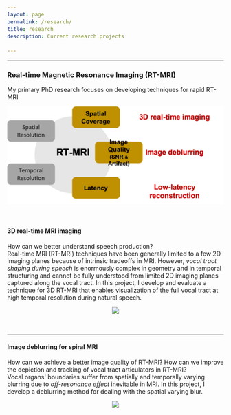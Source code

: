 ```yaml
---
layout: page
permalink: /research/
title: research
description: Current research projects

---
```

-------
### **Real-time Magnetic Resonance Imaging (RT-MRI)**

My primary PhD research focuses on developing techniques for rapid RT-MRI

<p align="center"> 
<img src="/assets/img/rt_mri_tradeoff.png">
</p>

<br/>

#### **3D real-time MRI imaging**
How can we better understand speech production?  
Real-time MRI (RT-MRI) techniques have been generally limited to a few 2D imaging planes because of intrinsic tradeoffs in MRI. However, _vocal tract shaping during speech_ is
enormously complex in geometry and in temporal structuring and cannot be fully understood from limited 2D imaging planes captured along the vocal tract. In this project, I develop and evaluate a technique for 3D RT-MRI that enables visualization of the full vocal tract at high temporal resolution during natural speech.

<p align="center"> 
<img src="/assets/img/3drtmri_gif.gif">
</p>

<br/>

-------

#### **Image deblurring for spiral MRI**
How can we achieve a better image quality of RT-MRI? How can we improve the depiction and tracking of vocal tract articulators in RT-MRI?  
Vocal organs' boundaries suffer from spatially and temporally varying blurring due to _off-resonance effect_ inevitable in MRI. In this project, I develop a deblurring method for dealing with the spatial varying blur. 

<p align="center"> 
<img src="/assets/img/dorc_gif.gif">
</p>
